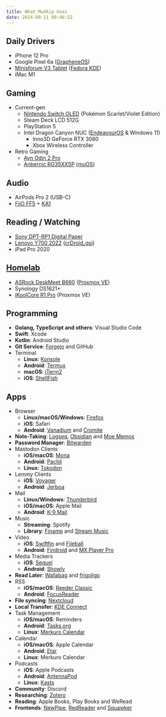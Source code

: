```yaml
---
title: What Mudkip Uses
date: 2024-09-11 00:46:52
---
```


## Daily Drivers

- iPhone 12 Pro
- Google Pixel 6a ([GrapheneOS](https://grapheneos.org/))
- [Minisforum V3 Tablet](https://mudkip.me/2024/04/14/A-Brief-Review-of-the-Minisforum-V3-AMD-Tablet/) ([Fedora KDE](https://fedoraproject.org/spins/kde/))
- iMac M1

## Gaming

- Current-gen
    - [Nintendo Switch OLED](https://www.nintendo.com/us/store/products/nintendo-switch-oled-model-pokemon-scarlet-pokemon-violet/) (Pokémon Scarlet/Violet Edition)
    - Steam Deck LCD 512G
    - PlayStation 5
    - Intel Dragon Canyon NUC ([EndeavourOS](https://mudkip.me/2024/03/28/Notes-on-EndeavourOS/) & Windows 11)
        - Inno3D GeForce RTX 3080
        - Xbox Wireless Controller
- Retro Gaming
    - [Ayn Odin 2 Pro](https://www.ayntec.com/products/odin-2)
    - [Anbernic RG35XXSP](https://anbernic.com/products/rg35xxsp) ([muOS](https://muos.dev/))

## Audio

- AirPods Pro 2 (USB-C)
- [FiiO FF5](https://www.fiio.com/FF5) + [KA1](https://www.fiio.com/ka1)

## Reading / Watching

- [Sony DPT-RP1 Digital Paper](https://www.sony.com/en/SonyInfo/design/stories/DPT-RP1/)
- [Lenovo Y700 2022](https://mudkip.me/2024/02/28/Spiritual-Successor-to-the-Google-Nexus-7/) ([crDroid_gsi](https://github.com/naz664/crDroid_gsi))
- iPad Pro 2020

## [Homelab](https://mudkip.me/2024/01/31/My-2023-Homelab-Setup/)

- [ASRock DeskMeet B660](https://www.asrock.com/Nettop/Intel/DeskMeet%20B660%20Series/index.asp) ([Proxmox VE](https://www.proxmox.com/en/proxmox-virtual-environment/overview))
- Synology DS1621+
- [iKoolCore R1 Pro](https://www.ikoolcore.com/products/ikoolcore-r1-pro) (Proxmox VE)

## Programming

- **Golang, TypeScript and others**: Visual Studio Code
- **Swift**: Xcode
- **Kotlin**: Android Studio
- **Git Service**: [Forgejo](https://forgejo.org/) and GitHub
- Terminal
    - **Linux**: [Konsole](https://konsole.kde.org/)
    - **Android**: [Termux](https://f-droid.org/en/packages/com.termux/)
    - **macOS**: [iTerm2](https://iterm2.com/)
    - **iOS**: [ShellFish](https://shellfishapp.com/)

## Apps

- Browser
	- **Linux/macOS/Windows**: [Firefox](https://www.mozilla.org/en-US/firefox/)
	- **iOS**: Safari
	- **Android**: [Vanadium](https://github.com/GrapheneOS/Vanadium) and [Cromite](https://github.com/uazo/cromite)
- **Note-Taking**: [Logseq](https://logseq.com), [Obsidian](https://obsidian.md/) and [Moe Memos](https://memos.moe/)
- **Password Manager**: [Bitwarden](https://bitwarden.com/)
- Mastodon Clients
	- **iOS/macOS**: [Mona](https://geo.itunes.apple.com/app/id1659154653)
	- **Android**: [Pachli](https://f-droid.org/packages/app.pachli/)
	- **Linux**: [Tokodon](https://apps.kde.org/tokodon/)
- Lemmy Clients
	- **iOS**: [Voyager](https://apps.apple.com/us/app/voyager-for-lemmy/id6451429762)
	- **Android**: [Jerboa](https://f-droid.org/en/packages/com.jerboa/)
- Mail
	- **Linux/Windows**: [Thunderbird](https://www.thunderbird.net/)
	- **iOS/macOS**: Apple Mail
	- **Android**: [K-9 Mail](https://k9mail.app/)
- Music
	- **Streaming**: Spotify
	- **Library**: [Finamp](https://github.com/jmshrv/finamp) and [Stream Music](https://apps.apple.com/us/app/stream-music-enjoy-music/id6449966496)
- Video
	- **iOS**: [Swiftfin](https://apps.apple.com/us/app/swiftfin/id1604098728) and [Fileball](https://apps.apple.com/us/app/fileball/id1558391784)
	- **Android**: [Findroid](https://github.com/jarnedemeulemeester/findroid) and [MX Player Pro](https://play.google.com/store/apps/details/MX_Player_Pro?id=com.mxtech.videoplayer.pro)
- Media Trackers
	- **iOS**: [Sequel](https://apps.apple.com/us/app/sequel-media-tracker/id1630746993)
	- **Android**: [Showly](https://github.com/michaldrabik/showly-2.0)
- **Read Later**: [Wallabag](https://wallabag.org/) and [frigoligo](https://github.com/casimir/frigoligo)
- RSS
	- **iOS/macOS**: [Reeder Classic](https://reeder.app/classic/)
	- **Android**: [FocusReader](https://play.google.com/store/apps/details?id=allen.town.focus.reader)
- **File syncing**: [Nextcloud](https://nextcloud.com/)
- **Local Transfer**: [KDE Connect](https://kdeconnect.kde.org/)
- Task Management
	- **iOS/macOS**: Reminders
	- **Android**: [Tasks.org](https://tasks.org/)
	- **Linux**: [Merkuro Calendar](https://apps.kde.org/merkuro.calendar/)
- Calendar
	- **iOS/macOS**: Apple Calendar
	- **Android**: [Etar](https://f-droid.org/packages/ws.xsoh.etar/)
	- **Linux**: Merkuro Calendar
- Podcasts
	- **iOS**: Apple Podcasts
	- **Android**: [AntennaPod](https://antennapod.org/)
	- **Linux**: [Kasts](https://apps.kde.org/kasts/)
- **Community**: Discord
- **Researching**: [Zotero](https://www.zotero.org/)
- **Reading**: Apple Books, Play Books and WeRead
- **Frontends**: [NewPipe](https://github.com/TeamNewPipe/NewPipe), [RedReader](https://github.com/QuantumBadger/RedReader) and [Squawker](https://github.com/j-fbriere/squawker)
